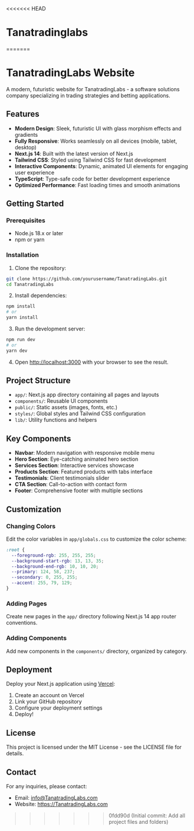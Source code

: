 <<<<<<< HEAD
# Tanatradinglabs
=======
# TanatradingLabs Website

A modern, futuristic website for TanatradingLabs - a software solutions company specializing in trading strategies and betting applications.

## Features

- **Modern Design**: Sleek, futuristic UI with glass morphism effects and gradients
- **Fully Responsive**: Works seamlessly on all devices (mobile, tablet, desktop)
- **Next.js 14**: Built with the latest version of Next.js
- **Tailwind CSS**: Styled using Tailwind CSS for fast development
- **Interactive Components**: Dynamic, animated UI elements for engaging user experience
- **TypeScript**: Type-safe code for better development experience
- **Optimized Performance**: Fast loading times and smooth animations

## Getting Started

### Prerequisites

- Node.js 18.x or later
- npm or yarn

### Installation

1. Clone the repository:
```bash
git clone https://github.com/yourusername/TanatradingLabs.git
cd TanatradingLabs
```

2. Install dependencies:
```bash
npm install
# or
yarn install
```

3. Run the development server:
```bash
npm run dev
# or
yarn dev
```

4. Open [http://localhost:3000](http://localhost:3000) with your browser to see the result.

## Project Structure

- `app/`: Next.js app directory containing all pages and layouts
- `components/`: Reusable UI components
- `public/`: Static assets (images, fonts, etc.)
- `styles/`: Global styles and Tailwind CSS configuration
- `lib/`: Utility functions and helpers

## Key Components

- **Navbar**: Modern navigation with responsive mobile menu
- **Hero Section**: Eye-catching animated hero section
- **Services Section**: Interactive services showcase
- **Products Section**: Featured products with tabs interface
- **Testimonials**: Client testimonials slider
- **CTA Section**: Call-to-action with contact form
- **Footer**: Comprehensive footer with multiple sections

## Customization

### Changing Colors

Edit the color variables in `app/globals.css` to customize the color scheme:

```css
:root {
  --foreground-rgb: 255, 255, 255;
  --background-start-rgb: 13, 13, 35;
  --background-end-rgb: 10, 10, 20;
  --primary: 124, 58, 237;
  --secondary: 0, 255, 255;
  --accent: 255, 79, 129;
}
```

### Adding Pages

Create new pages in the `app/` directory following Next.js 14 app router conventions.

### Adding Components

Add new components in the `components/` directory, organized by category.

## Deployment

Deploy your Next.js application using [Vercel](https://vercel.com):

1. Create an account on Vercel
2. Link your GitHub repository
3. Configure your deployment settings
4. Deploy!

## License

This project is licensed under the MIT License - see the LICENSE file for details.

## Contact

For any inquiries, please contact:
- Email: info@TanatradingLabs.com
- Website: https://TanatradingLabs.com
>>>>>>> 0fdd90d (Initial commit: Add all project files and folders)
